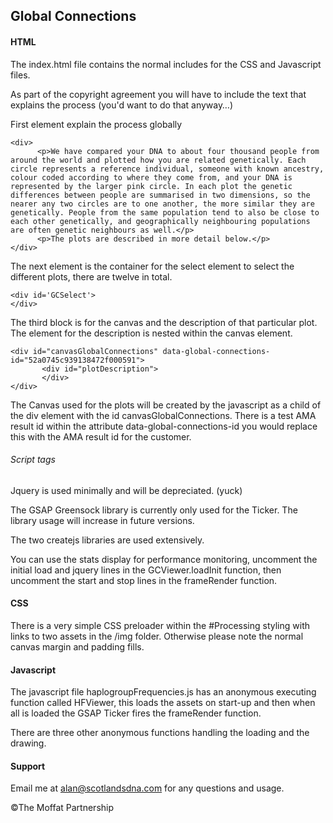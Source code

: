 ## Global Connections

#### HTML
The index.html file contains the normal includes for the CSS and Javascript files.

As part of the copyright agreement you will have to include the text that explains the process (you'd want to do that anyway…)

First element explain the process globally

```
<div>
      <p>We have compared your DNA to about four thousand people from around the world and plotted how you are related genetically. Each circle represents a reference individual, someone with known ancestry, colour coded according to where they come from, and your DNA is represented by the larger pink circle. In each plot the genetic differences between people are summarised in two dimensions, so the nearer any two circles are to one another, the more similar they are genetically. People from the same population tend to also be close to each other genetically, and geographically neighbouring populations are often genetic neighbours as well.</p>
      <p>The plots are described in more detail below.</p>
</div>
```

The next element is the container for the select element to select the different plots, there are twelve in total.

```
<div id='GCSelect'>
</div>
```

The third block is for the canvas and the description of that particular plot. The element for the description is nested within the canvas element.

```
<div id="canvasGlobalConnections" data-global-connections-id="52a0745c939138472f000591">
       <div id="plotDescription">
       </div>
</div>
```

The Canvas used for the plots will be created by the javascript as a child of the div element with the id canvasGlobalConnections.
There is a test AMA result id within the attribute data-global-connections-id you would replace this with the AMA result id for the customer.

###### Script tags

Jquery is used minimally and will be depreciated. (yuck)

The GSAP Greensock library is currently only used for the Ticker. The library usage will increase in future versions.

The two createjs libraries are used extensively.

You can use the stats display for performance monitoring, uncomment the initial load and jquery lines in the GCViewer.loadInit function, then uncomment the start and stop lines in the frameRender function.

#### CSS

There is a very simple CSS preloader within the #Processing styling with links to two assets in the /img folder. Otherwise please note the normal canvas margin and padding fills.

#### Javascript

The javascript file haplogroupFrequencies.js has an anonymous executing function called HFViewer, this loads the assets on start-up and then when all is loaded the GSAP Ticker fires the frameRender function.

There are three other anonymous functions handling the loading and the drawing.

#### Support

Email me at alan@scotlandsdna.com for any questions and usage.

©The Moffat Partnership
